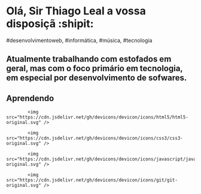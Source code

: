 # Olá, Sir Thiago Leal a vossa disposiçã  :shipit:

#desenvolvimentoweb, #informática, #música, #tecnologia

## Atualmente trabalhando com estofados em geral, mas com o foco primário em tecnologia, em especial por desenvolvimento de sofwares.

## Aprendendo 
            <img src="https://cdn.jsdelivr.net/gh/devicons/devicon/icons/html5/html5-original.svg" />
          
            <img src="https://cdn.jsdelivr.net/gh/devicons/devicon/icons/css3/css3-original.svg" />
          
            <img src="https://cdn.jsdelivr.net/gh/devicons/devicon/icons/javascript/javascript-original.svg" />
          
            <img src="https://cdn.jsdelivr.net/gh/devicons/devicon/icons/git/git-original.svg" />
          

